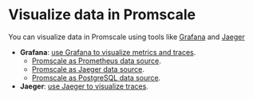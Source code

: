 # Visualize data in Promscale
You can visualize data in Promscale using tools like
[Grafana][grafana-homepage] and [Jaeger][jaeger-homepage]

*   **Grafana**: [use Grafana to visualize metrics and traces][grafana-promscale].
    * [Promscale as Prometheus data source][promscale-as-prometheus]. 
    * [Promscale as Jaeger data source][promscale-as-jaeger].
    * [Promscale as PostgreSQL data source][promscale-as-postgresql]. 
*   **Jaeger**: [use Jaeger to visualize traces][jaeger-promscale].

[grafana-promscale]: /visualize-data/grafana
[jaeger-promscale]: /visualize-data/jaeger
[grafana-homepage]:https://grafana.com
[jaeger-homepage]: https://www.jaegertracing.io/
[promscale-as-prometheus]: /visualize-data/grafana/#promscale-as-prometheus-datasource
[promscale-as-jaeger]: /visualize-data/grafana/#promscale-as-jaeger-datasource
[promscale-as-postgresql]: /visualize-data/grafana/#promscale-as-postgresql-datasource